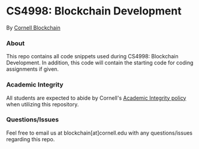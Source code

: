 # CS4998: Blockchain Development

By [Cornell Blockchain](http://www.cornellblockchain.org/)

### About

This repo contains all code snippets used during CS4998: Blockchain Development.
In addition, this code will contain the starting code for coding assignments if
given.

### Academic Integrity

All students are expected to abide by Cornell's [Academic Integrity
policy](https://theuniversityfaculty.cornell.edu/dean/academic-integrity/code-of-academic-integrity/)
when utilizing this repository.

### Questions/Issues

Feel free to email us at blockchain[at]cornell.edu with any questions/issues
regarding this repo.
